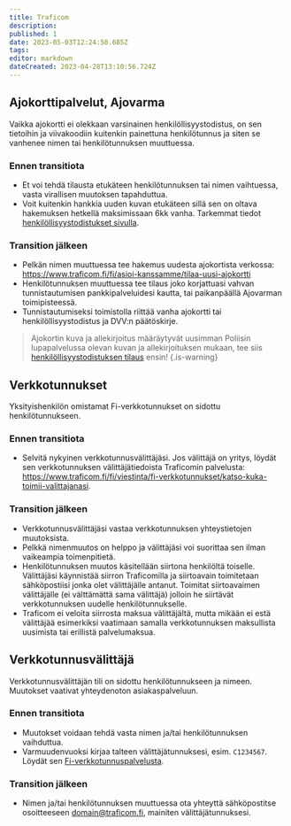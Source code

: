 ```yaml
---
title: Traficom
description: 
published: 1
date: 2023-05-03T12:24:58.685Z
tags: 
editor: markdown
dateCreated: 2023-04-28T13:10:56.724Z
---
```


## Ajokorttipalvelut, Ajovarma
Vaikka ajokortti ei olekkaan varsinainen henkilöllisyystodistus, on sen tietoihin ja viivakoodiin kuitenkin painettuna henkilötunnus ja siten se vanhenee nimen tai henkilötunnuksen muuttuessa.

### Ennen transitiota
- Et voi tehdä tilausta etukäteen henkilötunnuksen tai nimen vaihtuessa, vasta virallisen muutoksen tapahduttua.
- Voit kuitenkin hankkia uuden kuvan etukäteen sillä sen on oltava hakemuksen hetkellä maksimissaan 6kk vanha. Tarkemmat tiedot [henkilöllisyystodistukset sivulla](/byrokratia/poliisi/henkkarit).

### Transition jälkeen
- Pelkän nimen muuttuessa tee hakemus uudesta ajokortista verkossa: https://www.traficom.fi/fi/asioi-kanssamme/tilaa-uusi-ajokortti
- Henkilötunnuksen muuttuessa tee tilaus joko korjattuasi vahvan tunnistautumisen pankkipalveluidesi kautta, tai paikanpäällä Ajovarman toimipisteessä.
- Tunnistautumiseksi toimistolla riittää vanha ajokortti tai henkilöllisyystodistus ja DVV:n päätöskirje.

> Ajokortin kuva ja allekirjoitus määräytyvät uusimman Poliisin lupapalvelussa olevan kuvan ja allekirjoituksen mukaan, tee siis [henkilöllisyystodistuksen tilaus](/byrokratia/poliisi/henkkarit) ensin!
{.is-warning}

## Verkkotunnukset
Yksityishenkilön omistamat Fi-verkkotunnukset on sidottu henkilötunnukseen.

### Ennen transitiota
- Selvitä nykyinen verkkotunnusvälittäjäsi. Jos välittäjä on yritys, löydät sen verkkotunnuksen välittäjätiedoista Traficomin palvelusta: https://www.traficom.fi/fi/viestinta/fi-verkkotunnukset/katso-kuka-toimii-valittajanasi.

### Transition jälkeen
- Verkkotunnusvälittäjäsi vastaa verkkotunnuksen yhteystietojen muutoksista.
- Pelkkä nimenmuutos on helppo ja välittäjäsi voi suorittaa sen ilman vaikeampia toimenpitietä.
- Henkilötunnuksen muutos käsitellään siirtona henkilöltä toiselle. Välittäjäsi käynnistää siirron Traficomilla ja siirtoavain toimitetaan sähköpostiisi jonka olet välittäjälle antanut. Toimitat siirtoavaimen välittäjälle (ei välttämättä sama välittäjä) jolloin he siirtävät verkkotunnuksen uudelle henkilötunnukselle.
- Traficom ei veloita siirrosta maksua välittäjältä, mutta mikään ei estä välittäjää esimerkiksi vaatimaan samalla verkkotunnuksen maksullista uusimista tai erillistä palvelumaksua.

## Verkkotunnusvälittäjä
Verkkotunnusvälittäjän tili on sidottu henkilötunnukseen ja nimeen. Muutokset vaativat yhteydenoton asiakaspalveluun.

### Ennen transitiota
- Muutokset voidaan tehdä vasta nimen ja/tai henkilötunnuksen vaihduttua.
- Varmuudenvuoksi kirjaa talteen välittäjätunnuksesi, esim. `C1234567`. Löydät sen [Fi-verkkotunnuspalvelusta](https://login.domain.fi/).

### Transition jälkeen
- Nimen ja/tai henkilötunnuksen muuttuessa ota yhteyttä sähköpostitse osoitteeseen domain@traficom.fi, mainiten välittäjätunnuksesi.